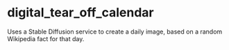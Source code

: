 # digital_tear_off_calendar

Uses a Stable Diffusion service to create a daily image, based on a random Wikipedia fact for that day. 
